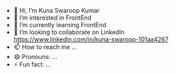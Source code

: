 - 👋 Hi, I’m Kuna Swaroop Kumar
- 👀 I’m interested in FrontEnd
- 🌱 I’m currently learning FrontEnd
- 💞️ I’m looking to collaborate on LinkedIn https://www.linkedin.com/in/kuna-swaroop-101aa4267
- 📫 How to reach me ...
- 😄 Pronouns: ...
- ⚡ Fun fact: ...

<!---
KunaSwaroop/KunaSwaroop is a ✨ special ✨ repository because its `README.md` (this file) appears on your GitHub profile.
You can click the Preview link to take a look at your changes.
--->
